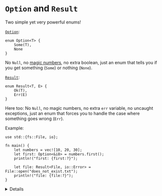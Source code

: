 # `Option` and `Result`

Two simple yet very powerful enums!

[`Option`](https://doc.rust-lang.org/stable/std/option/enum.Option.html):

```rust,noplayground
enum Option<T> {
    Some(T),
    None
}
```

No `Null`, no [magic numbers](https://en.wikipedia.org/wiki/Magic_number_(programming)), no extra boolean, just an enum that tells you if you get something (`Some`) or nothing (`None`).

[`Result`](https://doc.rust-lang.org/stable/std/result/enum.Result.html):

```rust,noplayground
enum Result<T, E> {
    Ok(T),
    Err(E)
}
```

Here too: No `Null`, no magic numbers, no extra `err` variable, no uncaught exceptions, just an enum that forces you to handle the case where something goes wrong (`Err`).

Example:

```rust,editable
use std::{fs::File, io};

fn main() {
    let numbers = vec![10, 20, 30];
    let first: Option<&i8> = numbers.first();
    println!("first: {first:?}");

    let file: Result<File, io::Error> = File::open("does_not_exist.txt");
    println!("file: {file:?}");
}
```

<details>

- `Option` and `Result` are widely used not just in the standard library.
- `Option<&T>` has zero space overhead compared to `&T`.
- `Result` is the standard type to implement error handling as we will later.

</details>

